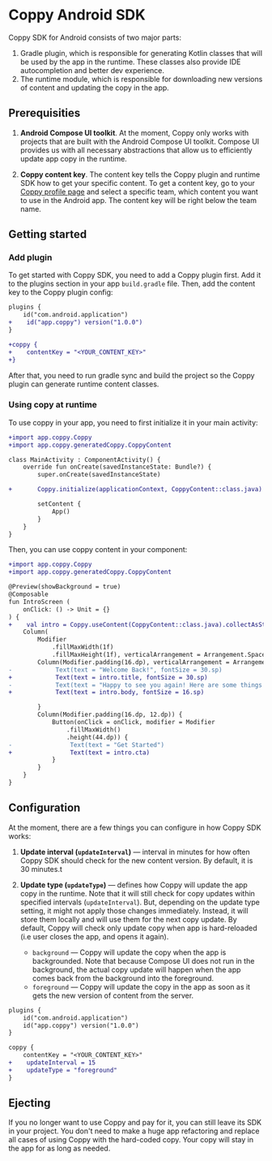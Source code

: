 # Coppy Android SDK

Coppy SDK for Android consists of two major parts:

1. Gradle plugin, which is responsible for generating Kotlin classes that will be used by the app in the runtime. These classes also provide IDE autocompletion and better dev experience.
2. The runtime module, which is responsible for downloading new versions of content and updating the copy in the app.

## Prerequisities

1. **Android Compose UI toolkit**. At the moment, Coppy only works with projects that are built with the Android Compose UI toolkit. Compose UI provides us with all necessary abstractions that allow us to efficiently update app copy in the runtime.

2. **Coppy content key**. The content key tells the Coppy plugin and runtime SDK how to get your specific content. To get a content key, go to your [Coppy profile page](https://app.coppy.app/profile) and select a specific team, which content you want to use in the Android app. The content key will be right below the team name.

## Getting started

### Add plugin

To get started with Coppy SDK, you need to add a Coppy plugin first. Add it to the plugins section in your app `build.gradle` file. Then, add the content key to the Coppy plugin config:

```diff
plugins {
    id("com.android.application")
+    id("app.coppy") version("1.0.0")
}

+coppy {
+    contentKey = "<YOUR_CONTENT_KEY>"
+}
```

After that, you need to run gradle sync and build the project so the Coppy plugin can generate runtime content classes.

### Using copy at runtime

To use coppy in your app, you need to first initialize it in your main activity:

```diff
+import app.coppy.Coppy
+import app.coppy.generatedCoppy.CoppyContent

class MainActivity : ComponentActivity() {
    override fun onCreate(savedInstanceState: Bundle?) {
        super.onCreate(savedInstanceState)

+       Coppy.initialize(applicationContext, CoppyContent::class.java)

        setContent {
            App()
        }
    }
}
```

Then, you can use coppy content in your component:

```diff
+import app.coppy.Coppy
+import app.coppy.generatedCoppy.CoppyContent

@Preview(showBackground = true)
@Composable
fun IntroScreen (
    onClick: () -> Unit = {}
) {
+    val intro = Coppy.useContent(CoppyContent::class.java).collectAsState().value.features.intro
    Column(
        Modifier
            .fillMaxWidth(1f)
            .fillMaxHeight(1f), verticalArrangement = Arrangement.SpaceBetween) {
        Column(Modifier.padding(16.dp), verticalArrangement = Arrangement.spacedBy(4.dp)) {
-            Text(text = "Welcome Back!", fontSize = 30.sp)
+            Text(text = intro.title, fontSize = 30.sp)
-            Text(text = "Happy to see you again! Here are some things you've might missed", fontSize = 16.sp)
+            Text(text = intro.body, fontSize = 16.sp)

        }
        Column(Modifier.padding(16.dp, 12.dp)) {
            Button(onClick = onClick, modifier = Modifier
                .fillMaxWidth()
                .height(44.dp)) {
-                Text(text = "Get Started")
+                Text(text = intro.cta)
            }
        }
    }
}
```

## Configuration

At the moment, there are a few things you can configure in how Coppy SDK works:

1. **Update interval (`updateInterval`)** — interval in minutes for how often Coppy SDK should check for the new content version. By default, it is 30 minutes.t

2. **Update type (`updateType`)** — defines how Coppy will update the app copy in the runtime. Note that it will still check for copy updates within specified intervals (`updateInterval`). But, depending on the update type setting, it might not apply those changes immediately. Instead, it will store them locally and will use them for the next copy update. By default, Coppy will check only update copy when app is hard-reloaded (i.e user closes the app, and opens it again).
   - `background` — Coppy will update the copy when the app is backgrounded. Note that because Compose UI does not run in the background, the actual copy update will happen when the app comes back from the background into the foreground.
   - `foreground` — Coppy will update the copy in the app as soon as it gets the new version of content from the server.

```diff
plugins {
    id("com.android.application")
    id("app.coppy") version("1.0.0")
}

coppy {
    contentKey = "<YOUR_CONTENT_KEY>"
+    updateInterval = 15
+    updateType = "foreground"
}
```

## Ejecting

If you no longer want to use Coppy and pay for it, you can still leave its SDK in your project. You don't need to make a huge app refactoring and replace all cases of using Coppy with the hard-coded copy. Your copy will stay in the app for as long as needed.
